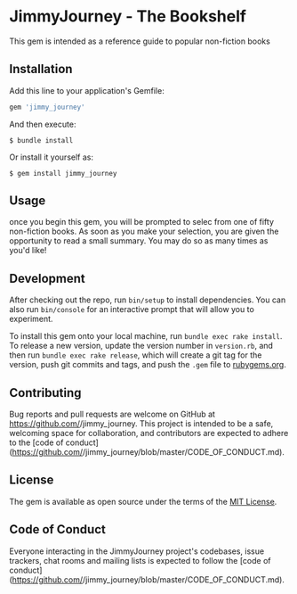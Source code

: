 # JimmyJourney - The Bookshelf

This gem is intended as a reference guide to popular non-fiction books

## Installation

Add this line to your application's Gemfile:

```ruby
gem 'jimmy_journey'
```

And then execute:

    $ bundle install

Or install it yourself as:

    $ gem install jimmy_journey

## Usage

once you begin this gem, you will be prompted to selec from one of fifty non-fiction books. As soon as you make your selection, you are given the opportunity to read a small summary. You may do so as many times as you'd like!

## Development

After checking out the repo, run `bin/setup` to install dependencies. You can also run `bin/console` for an interactive prompt that will allow you to experiment.

To install this gem onto your local machine, run `bundle exec rake install`. To release a new version, update the version number in `version.rb`, and then run `bundle exec rake release`, which will create a git tag for the version, push git commits and tags, and push the `.gem` file to [rubygems.org](https://rubygems.org).

## Contributing

Bug reports and pull requests are welcome on GitHub at https://github.com/<github username>/jimmy_journey. This project is intended to be a safe, welcoming space for collaboration, and contributors are expected to adhere to the [code of conduct](https://github.com/<github username>/jimmy_journey/blob/master/CODE_OF_CONDUCT.md).


## License

The gem is available as open source under the terms of the [MIT License](https://opensource.org/licenses/MIT).

## Code of Conduct

Everyone interacting in the JimmyJourney project's codebases, issue trackers, chat rooms and mailing lists is expected to follow the [code of conduct](https://github.com/<github username>/jimmy_journey/blob/master/CODE_OF_CONDUCT.md).
